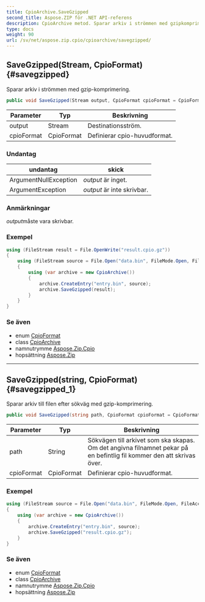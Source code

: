 ```yaml
---
title: CpioArchive.SaveGzipped
second_title: Aspose.ZIP för .NET API-referens
description: CpioArchive metod. Sparar arkiv i strömmen med gzipkomprimering.
type: docs
weight: 90
url: /sv/net/aspose.zip.cpio/cpioarchive/savegzipped/
---
```

## SaveGzipped(Stream, CpioFormat) {#savegzipped}

Sparar arkiv i strömmen med gzip-komprimering.

```csharp
public void SaveGzipped(Stream output, CpioFormat cpioFormat = CpioFormat.OldAscii)
```

| Parameter | Typ | Beskrivning |
| --- | --- | --- |
| output | Stream | Destinationsström. |
| cpioFormat | CpioFormat | Definierar cpio-huvudformat. |

### Undantag

| undantag | skick |
| --- | --- |
| ArgumentNullException | *output* är inget. |
| ArgumentException | *output* är inte skrivbar. |

### Anmärkningar

*output*måste vara skrivbar.

### Exempel

```csharp
using (FileStream result = File.OpenWrite("result.cpio.gz"))
{
    using (FileStream source = File.Open("data.bin", FileMode.Open, FileAccess.Read))
    {
        using (var archive = new CpioArchive())
        {
            archive.CreateEntry("entry.bin", source);
            archive.SaveGzipped(result);
        }
    }
}
```

### Se även

* enum [CpioFormat](../../cpioformat/)
* class [CpioArchive](../)
* namnutrymme [Aspose.Zip.Cpio](../../cpioarchive/)
* hopsättning [Aspose.Zip](../../../)

---

## SaveGzipped(string, CpioFormat) {#savegzipped_1}

Sparar arkiv till filen efter sökväg med gzip-komprimering.

```csharp
public void SaveGzipped(string path, CpioFormat cpioFormat = CpioFormat.OldAscii)
```

| Parameter | Typ | Beskrivning |
| --- | --- | --- |
| path | String | Sökvägen till arkivet som ska skapas. Om det angivna filnamnet pekar på en befintlig fil kommer den att skrivas över. |
| cpioFormat | CpioFormat | Definierar cpio-huvudformat. |

### Exempel

```csharp
using (FileStream source = File.Open("data.bin", FileMode.Open, FileAccess.Read))
{
    using (var archive = new CpioArchive())
    {
        archive.CreateEntry("entry.bin", source);
        archive.SaveGzipped("result.cpio.gz");
    }
}
```

### Se även

* enum [CpioFormat](../../cpioformat/)
* class [CpioArchive](../)
* namnutrymme [Aspose.Zip.Cpio](../../cpioarchive/)
* hopsättning [Aspose.Zip](../../../)


